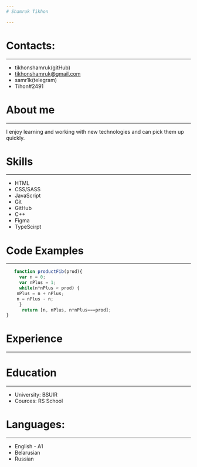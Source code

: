 ```yaml
---
# Shamruk Tikhon

---
```


# Contacts:

---

  -  tikhonshamruk(gitHub)
  - tikhonshamruk@gmail.com
  - samr1k(telegram)
  - Tihon#2491

# About me

---

   I enjoy learning and working with new technologies and can pick them up quickly.

# Skills

---

   - HTML
   - CSS/SASS
   - JavaScript
   - Git
   - GitHub
   - C++
   - Figma
   - TypeScirpt

# Code Examples

---

```javascript
   function productFib(prod){
     var n = 0;
     var nPlus = 1;
     while(n*nPlus < prod) {
    nPlus = n + nPlus;
    n = nPlus - n;
     }
      return [n, nPlus, n*nPlus===prod];
}
```

# Experience

---

# Education

---

- University: BSUIR
- Cources: RS School

# Languages:

---

 - English - A1
 - Belarusian
 - Russian